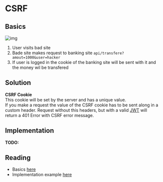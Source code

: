 # CSRF

## Basics

![img](https://www.imperva.com/learn/wp-content/uploads/sites/13/2019/01/csrf-cross-site-request-forgery.png)

1. User visits bad site
2. Bade site makes request to banking site `api/transfere?amout=1000&user=hacker`
3. If user is logged in the cookie of the banking site will be sent with it and the money wil be transfered

## Solution

__CSRF Cookie__  
This cookie will be set by the server and has a unique value.  
If you make a request the value of the CSRF cookie has to be sent along in a custom header. Request without this headers, but with a valid [JWT](JWT.md) will return a 401 Error with CSRF error message.  

## Implementation

__TODO:__

## Reading

+ Basics [here](https://stormpath.com/blog/angular-xsrf)
+ Implementation example [here](https://medium.com/@d.silvas/how-to-implement-csrf-protection-on-a-jwt-based-app-node-csurf-angular-bb90af2a9efd)
